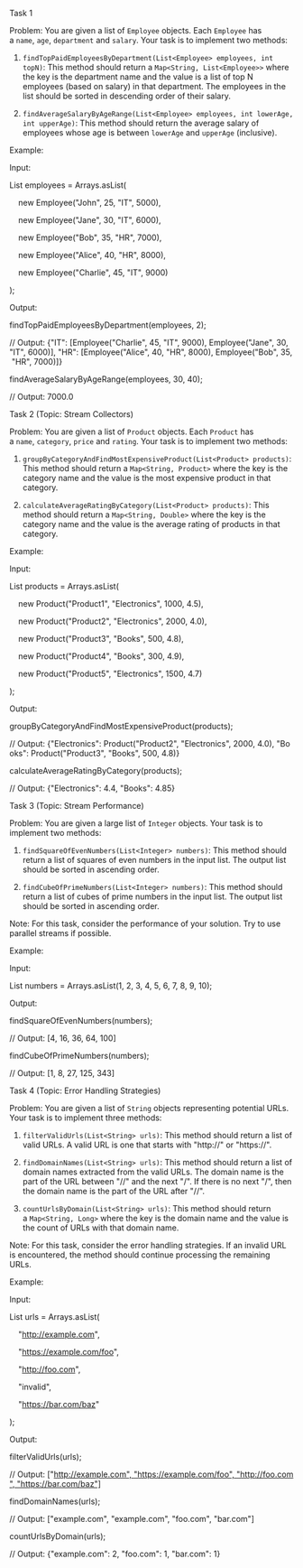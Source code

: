 Task 1

Problem: You are given a list of `Employee` objects. Each `Employee` has a `name`, `age`, `department` and `salary`. Your task is to implement two methods:

1. `findTopPaidEmployeesByDepartment(List<Employee> employees, int topN)`: This method should return a `Map<String, List<Employee>>` where the key is the department name and the value is a list of top N employees (based on salary) in that department. The employees in the list should be sorted in descending order of their salary.
    
2. `findAverageSalaryByAgeRange(List<Employee> employees, int lowerAge, int upperAge)`: This method should return the average salary of employees whose age is between `lowerAge` and `upperAge` (inclusive).
    

Example:

Input:

List<Employee> employees = Arrays.asList(

    new Employee("John", 25, "IT", 5000),

    new Employee("Jane", 30, "IT", 6000),

    new Employee("Bob", 35, "HR", 7000),

    new Employee("Alice", 40, "HR", 8000),

    new Employee("Charlie", 45, "IT", 9000)

);

Output:

findTopPaidEmployeesByDepartment(employees, 2);

// Output: {"IT": [Employee("Charlie", 45, "IT", 9000), Employee("Jane", 30, "IT", 6000)], "HR": [Employee("Alice", 40, "HR", 8000), Employee("Bob", 35, "HR", 7000)]}

findAverageSalaryByAgeRange(employees, 30, 40);

// Output: 7000.0

Task 2 (Topic: Stream Collectors)

Problem: You are given a list of `Product` objects. Each `Product` has a `name`, `category`, `price` and `rating`. Your task is to implement two methods:

1. `groupByCategoryAndFindMostExpensiveProduct(List<Product> products)`: This method should return a `Map<String, Product>` where the key is the category name and the value is the most expensive product in that category.
    
2. `calculateAverageRatingByCategory(List<Product> products)`: This method should return a `Map<String, Double>` where the key is the category name and the value is the average rating of products in that category.
    

Example:

Input:

List<Product> products = Arrays.asList(

    new Product("Product1", "Electronics", 1000, 4.5),

    new Product("Product2", "Electronics", 2000, 4.0),

    new Product("Product3", "Books", 500, 4.8),

    new Product("Product4", "Books", 300, 4.9),

    new Product("Product5", "Electronics", 1500, 4.7)

);

Output:

groupByCategoryAndFindMostExpensiveProduct(products);

// Output: {"Electronics": Product("Product2", "Electronics", 2000, 4.0), "Books": Product("Product3", "Books", 500, 4.8)}

calculateAverageRatingByCategory(products);

// Output: {"Electronics": 4.4, "Books": 4.85}

Task 3 (Topic: Stream Performance)

Problem: You are given a large list of `Integer` objects. Your task is to implement two methods:

1. `findSquareOfEvenNumbers(List<Integer> numbers)`: This method should return a list of squares of even numbers in the input list. The output list should be sorted in ascending order.
    
2. `findCubeOfPrimeNumbers(List<Integer> numbers)`: This method should return a list of cubes of prime numbers in the input list. The output list should be sorted in ascending order.
    

Note: For this task, consider the performance of your solution. Try to use parallel streams if possible.

Example:

Input:

List<Integer> numbers = Arrays.asList(1, 2, 3, 4, 5, 6, 7, 8, 9, 10);

Output:

findSquareOfEvenNumbers(numbers);

// Output: [4, 16, 36, 64, 100]

findCubeOfPrimeNumbers(numbers);

// Output: [1, 8, 27, 125, 343]

Task 4 (Topic: Error Handling Strategies)

Problem: You are given a list of `String` objects representing potential URLs. Your task is to implement three methods:

1. `filterValidUrls(List<String> urls)`: This method should return a list of valid URLs. A valid URL is one that starts with "http://" or "https://".
    
2. `findDomainNames(List<String> urls)`: This method should return a list of domain names extracted from the valid URLs. The domain name is the part of the URL between "//" and the next "/". If there is no next "/", then the domain name is the part of the URL after "//".
    
3. `countUrlsByDomain(List<String> urls)`: This method should return a `Map<String, Long>` where the key is the domain name and the value is the count of URLs with that domain name.
    

Note: For this task, consider the error handling strategies. If an invalid URL is encountered, the method should continue processing the remaining URLs.

Example:

Input:

List<String> urls = Arrays.asList(

    "http://example.com",

    "https://example.com/foo",

    "http://foo.com",

    "invalid",

    "https://bar.com/baz"

);

Output:

filterValidUrls(urls);

// Output: ["http://example.com", "https://example.com/foo", "http://foo.com", "https://bar.com/baz"]

findDomainNames(urls);

// Output: ["example.com", "example.com", "foo.com", "bar.com"]

countUrlsByDomain(urls);

// Output: {"example.com": 2, "foo.com": 1, "bar.com": 1}